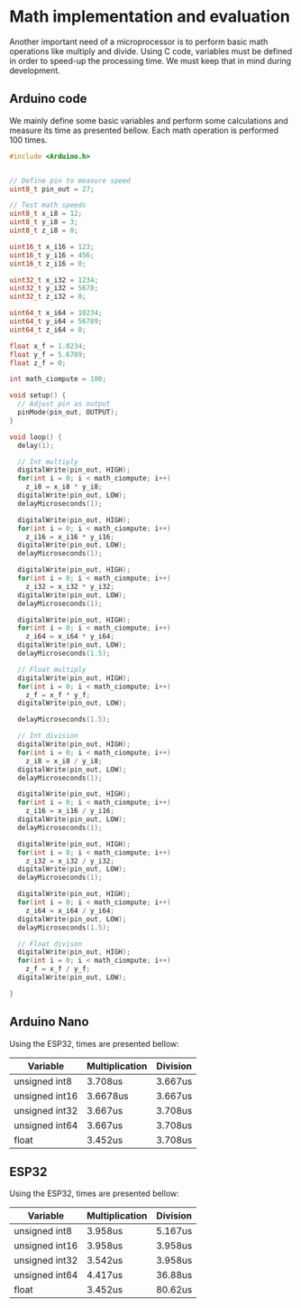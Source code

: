 
# Math implementation and evaluation

Another important need of a microprocessor is to perform basic math operations like multiply and divide. Using C code, variables must be defined in order to speed-up the processing time. We must keep that in mind during development.

## Arduino code

We mainly define some basic variables and perform some calculations and measure its time as presented bellow. Each math operation is performed 100 times.

```c
#include <Arduino.h>


// Define pin to measure speed
uint8_t pin_out = 27;

// Test math speeds
uint8_t x_i8 = 12;
uint8_t y_i8 = 3;
uint8_t z_i8 = 0;

uint16_t x_i16 = 123;
uint16_t y_i16 = 456;
uint16_t z_i16 = 0;

uint32_t x_i32 = 1234;
uint32_t y_i32 = 5678;
uint32_t z_i32 = 0;

uint64_t x_i64 = 10234;
uint64_t y_i64 = 56789;
uint64_t z_i64 = 0;

float x_f = 1.0234;
float y_f = 5.6789;
float z_f = 0;

int math_ciompute = 100;

void setup() {
  // Adjust pin as output
  pinMode(pin_out, OUTPUT);
}

void loop() {
  delay(1);

  // Int multiply
  digitalWrite(pin_out, HIGH);
  for(int i = 0; i < math_ciompute; i++)
    z_i8 = x_i8 * y_i8;
  digitalWrite(pin_out, LOW);
  delayMicroseconds(1);

  digitalWrite(pin_out, HIGH);
  for(int i = 0; i < math_ciompute; i++)
    z_i16 = x_i16 * y_i16;
  digitalWrite(pin_out, LOW);
  delayMicroseconds(1);

  digitalWrite(pin_out, HIGH);
  for(int i = 0; i < math_ciompute; i++)
    z_i32 = x_i32 * y_i32;
  digitalWrite(pin_out, LOW);
  delayMicroseconds(1);

  digitalWrite(pin_out, HIGH);
  for(int i = 0; i < math_ciompute; i++)
    z_i64 = x_i64 * y_i64;
  digitalWrite(pin_out, LOW);
  delayMicroseconds(1.5);

  // Float multiply
  digitalWrite(pin_out, HIGH);
  for(int i = 0; i < math_ciompute; i++)
    z_f = x_f * y_f;
  digitalWrite(pin_out, LOW);

  delayMicroseconds(1.5);

  // Int division
  digitalWrite(pin_out, HIGH);
  for(int i = 0; i < math_ciompute; i++)
    z_i8 = x_i8 / y_i8;
  digitalWrite(pin_out, LOW);
  delayMicroseconds(1);

  digitalWrite(pin_out, HIGH);
  for(int i = 0; i < math_ciompute; i++)
    z_i16 = x_i16 / y_i16;
  digitalWrite(pin_out, LOW);
  delayMicroseconds(1);

  digitalWrite(pin_out, HIGH);
  for(int i = 0; i < math_ciompute; i++)
    z_i32 = x_i32 / y_i32;
  digitalWrite(pin_out, LOW);
  delayMicroseconds(1);

  digitalWrite(pin_out, HIGH);
  for(int i = 0; i < math_ciompute; i++)
    z_i64 = x_i64 / y_i64;
  digitalWrite(pin_out, LOW);
  delayMicroseconds(1.5);

  // Float divison
  digitalWrite(pin_out, HIGH);
  for(int i = 0; i < math_ciompute; i++)
    z_f = x_f / y_f;
  digitalWrite(pin_out, LOW);

}
```

## Arduino Nano
Using the ESP32, times are presented bellow:

| Variable | Multiplication | Division |
|---|---|---|
| unsigned int8 | 3.708us | 3.667us |
| unsigned int16 | 3.6678us | 3.667us |
| unsigned int32 | 3.667us | 3.708us |
| unsigned int64 | 3.667us |  3.708us |
| float | 3.452us |  3.708us |




## ESP32

Using the ESP32, times are presented bellow:

| Variable | Multiplication | Division |
|---|---|---|
| unsigned int8 | 3.958us | 5.167us |
| unsigned int16 | 3.958us | 3.958us |
| unsigned int32 | 3.542us | 3.958us |
| unsigned int64 | 4.417us |  36.88us |
| float | 3.452us |  80.62us |
